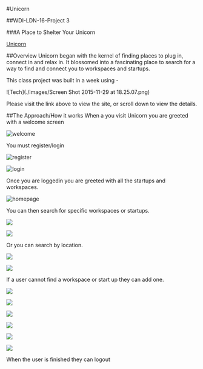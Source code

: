 #Unicorn

##WDI-LDN-16-Project 3

###A Place to Shelter Your Unicorn

[Unicorn](<--link-->)

##Overview
Unicorn began with the kernel of finding places to plug in, connect in and relax in. It blossomed into a fascinating place to search for a way to find and connect you to workspaces and startups. 

This class project was built in a week using - 

![Tech](./images/Screen Shot 2015-11-29 at 18.25.07.png)

Please visit the link above to view the site, or scroll down to view the details.

##The Approach/How it works
When a you visit Unicorn you are greeted with a welcome screen

![welcome](./images/welcome-page.png)

You must register/login

![register](./images/register.png)

![login](./images/login.png)

Once you are loggedin you are greeted with all the startups and workspaces.

![homepage](./images/home-page.png)

You can then search for specific workspaces or startups.

![](./images/workspace-search01.png)

![](./images/workspace-search02.png)

Or you can search by location.

![](./images/location-search01.png)

![](./images/location-search02.png)

If a user cannot find a workspace or start up they can add one.

![](./images/add-startup01.png)

![](./images/add-startup02.png)

![](./images/add-startup03.png)

![](./images/add-startup04.png)

![](./images/add-startup05.png)

![](./images/add-startup06.png)                      

When the user is finished they can logout









